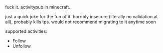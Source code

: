 fuck it. activitypub in minecraft.

just a quick joke for the fun of it. horribly insecure (literally no validation at all), probably kills tps. would not recommend migrating to it anytime soon

supported activities:

- Follow
- Unfollow
